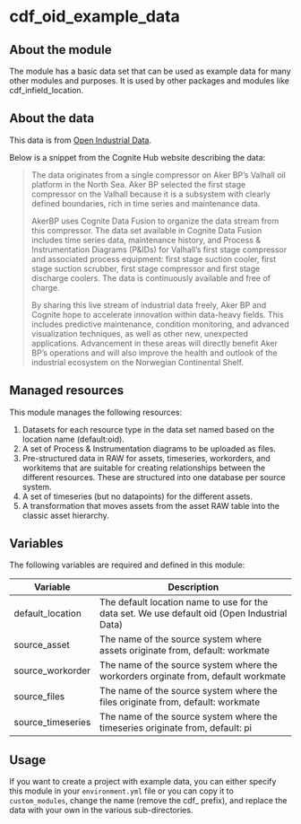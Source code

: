 # cdf_oid_example_data

## About the module

The module has a basic data set that can be used as example data for many other modules and
purposes. It is used by other packages and modules like cdf_infield_location.

## About the data

This data is from [Open Industrial Data](https://hub.cognite.com/open-industrial-data-211/what-is-open-industrial-data-994).

Below is a snippet from the Cognite Hub website describing the data:

> The data originates from a single compressor on Aker BP’s Valhall oil platform in the North Sea. Aker BP selected the first stage compressor on the Valhall because it is a subsystem with
> clearly defined boundaries, rich in time series and maintenance data.
>
> AkerBP uses Cognite Data Fusion to organize the data stream from this compressor. The data set available in Cognite Data Fusion includes time series data, maintenance history, and
> Process & Instrumentation Diagrams (P&IDs) for Valhall’s first stage compressor and associated process equipment: first stage suction cooler, first stage suction scrubber, first stage
> compressor and first stage discharge coolers. The data is continuously available and free of charge.
>
>By sharing this live stream of industrial data freely, Aker BP and Cognite hope to accelerate innovation within data-heavy fields. This includes predictive maintenance, condition
> monitoring, and advanced visualization techniques, as well as other new, unexpected applications. Advancement in these areas will directly benefit Aker BP’s operations and will also
>improve the health and outlook of the industrial ecosystem on the Norwegian Continental Shelf.

## Managed resources

This module manages the following resources:

1. Datasets for each resource type in the data set named based on the location name (default:oid).
2. A set of Process & Instrumentation diagrams to be uploaded as files.
3. Pre-structured data in RAW for assets, timeseries, workorders, and workitems that are suitable for creating relationships
   between the different resources. These are structured into one database per source system.
4. A set of timeseries (but no datapoints) for the different assets.
5. A transformation that moves assets from the asset RAW table into the classic asset hierarchy.

## Variables

The following variables are required and defined in this module:

| Variable | Description |
|----------|-------------|
| default_location| The default location name to use for the data set. We use default oid (Open Industrial Data) |
| source_asset| The name of the source system where assets originate from, default: workmate|
| source_workorder| The name of the source system where the workorders orginate from, default workmate|
| source_files| The name of the source system where the files originate from, default: workmate|
| source_timeseries| The name of the source system where the timeseries originate from, default: pi|

## Usage

If you want to create a project with example data, you can either specify this module in your `environment.yml` file or
you can copy it to `custom_modules`, change the name (remove the cdf_ prefix), and replace the data with your own in the
various sub-directories.
